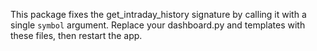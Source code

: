 This package fixes the get_intraday_history signature by calling it with a single `symbol` argument.
Replace your dashboard.py and templates with these files, then restart the app.

